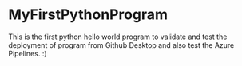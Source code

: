 # MyFirstPythonProgram
This is the first python hello world program to validate and test the deployment of program from Github Desktop and also test the Azure Pipelines. :)
